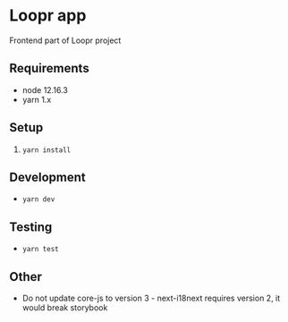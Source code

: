 # Loopr app
Frontend part of Loopr project

## Requirements
- node 12.16.3
- yarn 1.x

## Setup
1. `yarn install`

## Development
-  `yarn dev`

## Testing
- `yarn test`

## Other
- Do not update core-js to version 3 - next-i18next requires version 2, it would break storybook
